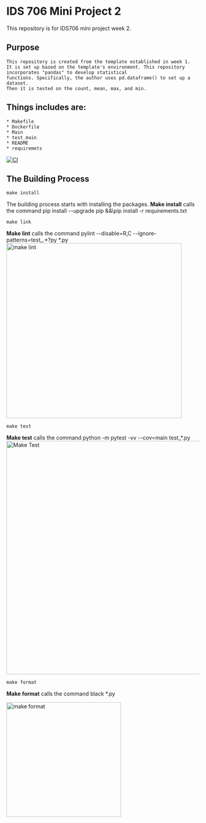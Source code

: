 # IDS 706 Mini Project 2

This repository is for IDS706 mini project week 2. 



## Purpose 
    This repository is created from the template established in week 1. 
    It is set up based on the template's environment. This repository incorporates "pandas" to develop statistical 
    functions. Specifically, the author uses pd.dataframe() to set up a dataset. 
    Then it is tested on the count, mean, max, and min. 

## Things includes are:
    * Makefile
    * Dockerfile
    * Main
    * test_main
    * README
    * requiremets

[![CI](https://github.com/nogibjj/KellyTong_miniproject2/actions/workflows/CI.yml/badge.svg)](https://github.com/nogibjj/KellyTong_miniproject2/actions/workflows/CI.yml)

## The Building Process

`make install`

The building process starts with installing the packages. 
**Make install** calls the command pip install --upgrade pip &&\pip install -r requirements.txt

`make link`

**Make lint** calls the command pylint --disable=R,C --ignore-patterns=test_.*?py *.py
<img width="457" alt="make lint" src="https://github.com/Kelly0604/miniproject2/assets/142815940/39a19764-a6cc-4eaa-977f-7433b8915dad">

`make test`

**Make test** calls the command python -m pytest -vv --cov=main test_*.py
<img width="609" alt="Make Test" src="https://github.com/nogibjj/KellyTong_miniproject2/assets/142815940/1d5eb1de-c0f7-4459-97bb-cae51ea621aa">


`make format`

**Make format** calls the command black *.py


<img width="299" alt="make format" src="https://github.com/Kelly0604/miniproject2/assets/142815940/41df08ca-d8f7-4b62-b88b-1f39f1a7d858">


